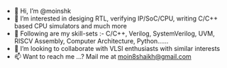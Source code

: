 - 👋 Hi, I’m @moinshk
- 👀 I’m interested in desiging RTL, verifying IP/SoC/CPU, writing C/C++ based CPU simulators and much more
- 🌱 Following are my skill-sets :- C/C++, Verilog, SystemVerilog, UVM, RISCV Assembly, Computer Architecture, Python......
- 💞️ I’m looking to collaborate with VLSI enthusiasts with similar interests
- 📫 Want to reach me ...? Mail me at moin8shaikh@gmail.com

<!---
moinshk/moinshk is a ✨ special ✨ repository because its `README.md` (this file) appears on your GitHub profile.
You can click the Preview link to take a look at your changes.
--->
